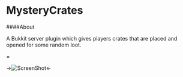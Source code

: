 MysteryCrates
=

####About

A Bukkit server plugin which gives players crates that are placed and opened for some random loot.

=

->![ScreenShot](http://hydra-media.cursecdn.com/minecraft.gamepedia.com/thumb/d/db/LockedChest.png/440px-LockedChest.png)<-
